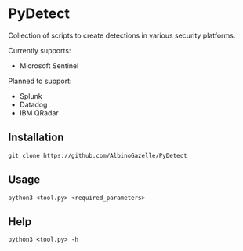 # PyDetect

Collection of scripts to create detections in various security platforms.

Currently supports:
- Microsoft Sentinel

Planned to support:
- Splunk
- Datadog
- IBM QRadar

## Installation

```
git clone https://github.com/AlbinoGazelle/PyDetect
```

## Usage

```
python3 <tool.py> <required_parameters>
```

## Help

```
python3 <tool.py> -h
```

